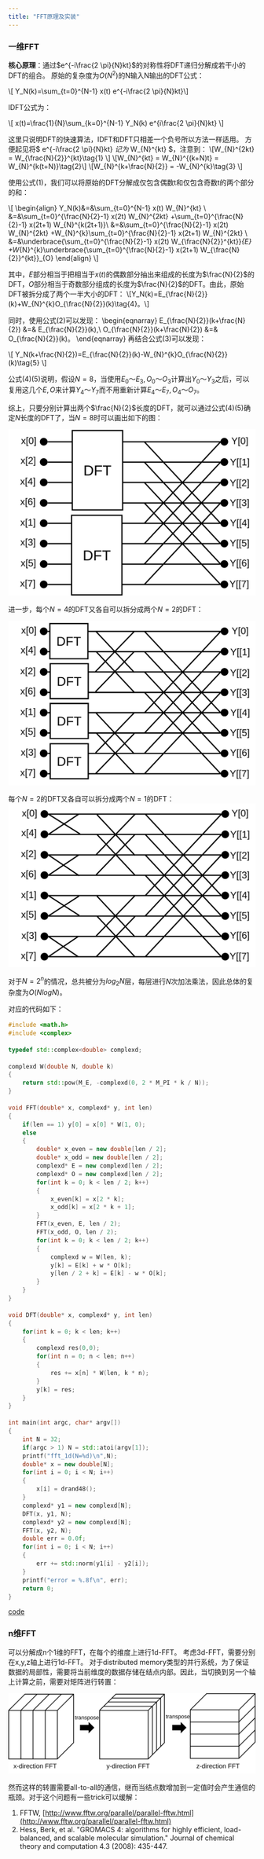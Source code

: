 ```yaml
---
title: "FFT原理及实装"
---
```


<script type="text/x-mathjax-config">MathJax.Hub.Config({tex2jax:{inlineMath:[['\$','\$'],['\$','\$']],processEscapes:true},CommonHTML: {matchFontHeight:false}});</script>
<script type="text/javascript" async src="https://cdnjs.cloudflare.com/ajax/libs/mathjax/2.7.1/MathJax.js?config=TeX-MML-AM_CHTML"></script>


### 一维FFT

<b>核心原理</b>：通过$e^{-i\frac{2 \pi}{N}kt}$的对称性将DFT递归分解成若干小的DFT的组合。
原始的复杂度为$O(N^2)$的N输入N输出的DFT公式：

\\[ Y_N(k)=\sum_{t=0}^{N-1}  x(t) e^{-i\frac{2 \pi}{N}kt}\\]

IDFT公式为：

\\[
 x(t)=\frac{1}{N}\sum_{k=0}^{N-1}  Y_N(k) e^{i\frac{2 \pi}{N}kt}
\\]


这里只说明DFT的快速算法，IDFT和DFT只相差一个负号所以方法一样适用。
方便起见将$ e^{-i\frac{2 \pi}{N}kt} $记为$ W_{N}^{kt} $，注意到：
\\[W_{N}^{2kt} = W_{\frac{N}{2}}^{kt}\tag{1} \\]
\\[W_{N}^{kt} = W_{N}^{(k+N)t} = W_{N}^{k(t+N)}\tag{2}\\]
\\[W_{N}^{k+\frac{N}{2}} = -W_{N}^{k}\tag{3} \\]


使用公式(1)，我们可以将原始的DFT分解成仅包含偶数t和仅包含奇数t的两个部分的和：

\\[
\begin{align}
Y_N(k)&=&\sum_{t=0}^{N-1}  x(t) W_{N}^{kt} \\
&=&\sum_{t=0}^{\frac{N}{2}-1}  x(2t) W_{N}^{2kt} +\sum_{t=0}^{\frac{N}{2}-1}  x(2t+1) W_{N}^{k(2t+1)}\\ 
&=&\sum_{t=0}^{\frac{N}{2}-1}  x(2t) W_{N}^{2kt} +W_{N}^{k}\sum_{t=0}^{\frac{N}{2}-1}  x(2t+1) W_{N}^{2kt} \\
&=&\underbrace{\sum_{t=0}^{\frac{N}{2}-1}  x(2t) W_{\frac{N}{2}}^{kt}}_{E} +W_{N}^{k}\underbrace{\sum_{t=0}^{\frac{N}{2}-1}  x(2t+1) W_{\frac{N}{2}}^{kt}}_{O}
\end{align} 
\\]

其中，$E$部分相当于把相当于$x(t)$的偶数部分抽出来组成的长度为$\frac{N}{2}$的DFT，$O$部分相当于奇数部分组成的长度为$\frac{N}{2}$的DFT。由此，原始DFT被拆分成了两个一半大小的DFT：
\\[Y_N(k)=E_{\frac{N}{2}}(k)+W_{N}^{k}O_{\frac{N}{2}}(k)\tag{4}。\\]

同时，使用公式(2)可以发现：
\begin{eqnarray}
E_{\frac{N}{2}}(k+\frac{N}{2}) &=& E_{\frac{N}{2}}(k),\\
O_{\frac{N}{2}}(k+\frac{N}{2}) &=& O_{\frac{N}{2}}(k)。
\end{eqnarray}
再结合公式(3)可以发现：

\\[
Y_N(k+\frac{N}{2})=E_{\frac{N}{2}}(k)-W_{N}^{k}O_{\frac{N}{2}}(k)\tag{5}
\\]

公式(4)(5)说明，假设$N=8$，当使用$E_0～E_3,O_0～O_3$计算出$Y_0～Y_3$之后，可以复用这几个$E,O$来计算$Y_4～Y_7$而不用重新计算$E_4～E_7,O_4～O_7$。 
   
综上，只要分别计算出两个$\frac{N}{2}$长度的DFT，就可以通过公式(4)(5)确定$N$长度的DFT了，当$N=8$时可以画出如下的图：

![?](../img/fft/fft1.svg)

进一步，每个$N=4$的DFT又各自可以拆分成两个$N=2$的DFT：

![?](../img/fft/fft2.svg)

每个$N=2$的DFT又各自可以拆分成两个$N=1$的DFT：
![?](../img/fft/fft3.svg)

对于$N=2^n$的情况，总共被分为$log_2{N}$层，每层进行$N$次加法乘法，因此总体的复杂度为$O(Nlog{N})$。

对应的代码如下：

```C++
#include <math.h>
#include <complex>

typedef std::complex<double> complexd;

complexd W(double N, double k)
{
    return std::pow(M_E, -complexd(0, 2 * M_PI * k / N));
}

void FFT(double* x, complexd* y, int len)
{
    if(len == 1) y[0] = x[0] * W(1, 0);
    else
    {
        double* x_even = new double[len / 2];
        double* x_odd = new double[len / 2];
        complexd* E = new complexd[len / 2];
        complexd* O = new complexd[len / 2];
        for(int k = 0; k < len / 2; k++)
        {
            x_even[k] = x[2 * k];
            x_odd[k] = x[2 * k + 1];
        }
        FFT(x_even, E, len / 2);
        FFT(x_odd, O, len / 2);
        for(int k = 0; k < len / 2; k++)
        {
            complexd w = W(len, k);
            y[k] = E[k] + w * O[k];
            y[len / 2 + k] = E[k] - w * O[k];
        }
    }
}

void DFT(double* x, complexd* y, int len)
{
    for(int k = 0; k < len; k++)
    {
        complexd res(0,0);
        for(int n = 0; n < len; n++)
        {
            res += x[n] * W(len, k * n);
        }
        y[k] = res;
    }
}

int main(int argc, char* argv[])
{
    int N = 32;
    if(argc > 1) N = std::atoi(argv[1]);
    printf("fft_1d(N=%d)\n",N);
    double* x = new double[N];
    for(int i = 0; i < N; i++)
    {
        x[i] = drand48();
    }
    complexd* y1 = new complexd[N];
    DFT(x, y1, N);
    complexd* y2 = new complexd[N];
    FFT(x, y2, N);
    double err = 0.0f;
    for(int i = 0; i < N; i++)
    {
        err += std::norm(y1[i] - y2[i]);
    }
    printf("error = %.8f\n", err);
    return 0;
}
```
[code](https://github.com/jooooow/fft)

### n维FFT

可以分解成n个1维的FFT，在每个的维度上进行1d-FFT。
考虑3d-FFT，需要分别在x,y,z轴上进行1d-FFT。
对于distributed memory类型的并行系统，为了保证数据的局部性，需要将当前维度的数据存储在结点内部。因此，当切换到另一个轴上计算之前，需要对矩阵进行转置：

![?](../img/fft/transpose.svg)

然而这样的转置需要all-to-all的通信，继而当结点数增加到一定值时会产生通信的瓶颈。对于这个问题有一些trick可以缓解：

1. FFTW, [http://www.fftw.org/parallel/parallel-fftw.html](http://www.fftw.org/parallel/parallel-fftw.html)
2. Hess, Berk, et al. "GROMACS 4: algorithms for highly efficient, load-balanced, and scalable molecular simulation." Journal of chemical theory and computation 4.3 (2008): 435-447.